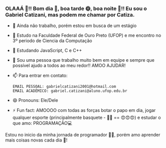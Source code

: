 ### OLAAÁ 👋!! Bom dia 🌝, boa tarde 🌞, boa noite 🌚!! Eu sou o Gabriel Catizani, mas podem me chamar por Catiza. 


- 🔭 Ainda não trabalho, porém estou em busca de um estágio

- 🏫 Estudo na Faculdade Federal de Ouro Preto (UFOP) e me encontro no 3º periodo de Ciencia da Computação 

- 🌱 Estudando JavaScript, C e C++ 

- 👯 Sou uma pessoa que trabalho muito bem em equipe e sempre que possível ajudo a todos ao meu redor!! AMOO AJUDAR! 

- 📫 Para entrar em contato: 
      
      EMAIL PESSOAL: gabrielcatizani2001@hotmail.com
      EMAIL ACADÊMICO: gabriel.catizani@aluno.ufop.edu.br
      
- 😄 Pronouns: Ele/Dele

- ⚡ Fun fact: AMOOOO com todas as forças botar o papo em dia, jogar qualquer esporte (principalmente basquete - 🏀🏀 == 😍😍😍) e estudar o que amo: PROGRAMAÇÃO💻 

Estou no inicio da minha jornada de programador 🧗‍♂, porém amo aprender mais coisas novas cada dia 📖! 

